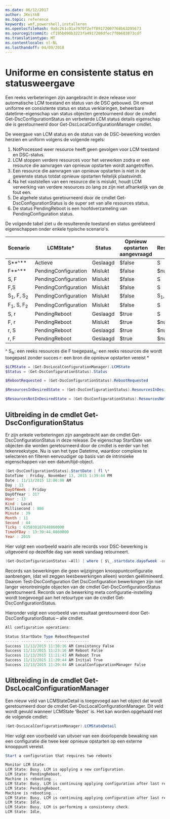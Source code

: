 ```yaml
---
ms.date: 06/12/2017
author: JKeithB
ms.topic: reference
keywords: wmf,powershell,installeren
ms.openlocfilehash: 9a8c261c01a7970f2e7f89172007768b63295673
ms.sourcegitcommit: cf195b090b3223fa4917206dfec7f0b603873cdf
ms.translationtype: MT
ms.contentlocale: nl-NL
ms.lasthandoff: 04/09/2018
---
```

# <a name="unified-and-consistent-state-and-status-representation"></a>Uniforme en consistente status en statusweergave

Een reeks verbeteringen zijn aangebracht in deze release voor automatische LCM toestand en status van de DSC gebouwd. Dit omvat uniforme en consistente status en status verklaringen, beheerbare datetime-eigenschap van status objecten geretourneerd door de cmdlet Get-DscConfigurationStatus en verbeterde LCM status details eigenschap die is geretourneerd door Get-DscLocalConfigurationManager cmdlet.

De weergave van LCM status en de status van de DSC-bewerking worden herzien en uniform volgens de volgende regels:
1.  NotProcessed weer resource heeft geen gevolgen voor LCM toestand en DSC-status.
2.  LCM stoppen verdere resources voor het verwerken zodra er een resource die aanvragen van opnieuw opstarten wordt aangetroffen.
3.  Een resource die aanvragen van opnieuw opstarten is niet in de gewenste status totdat opnieuw opstarten feitelijk plaatsvindt.
4.  Na het vaststellen van een resource die is mislukt, houdt LCM verwerking van verdere resources zo lang ze zijn niet afhankelijk van de fout een.
5.  De algehele status geretourneerd door de cmdlet Get-DscConfigurationStatus is de super set van alle resources status.
6.  De status PendingReboot is een hoofdverzameling van PendingConfiguration status.

De volgende tabel ziet u de resulterende toestand en status gerelateerd eigenschappen onder enkele typische scenario's.

| **Scenario**                    | **LCMState\***       | **Status** | **Opnieuw opstarten aangevraagd**  | **ResourcesInDesiredState**  | **ResourcesNotInDesiredState** |
|---------------------------------|----------------------|------------|---------------|------------------------------|--------------------------------|
| S**^**                          | Actieve                 | Geslaagd    | $false        | S                            | $null                          |
| F**^**                          | PendingConfiguration | Mislukt    | $false        | $null                        | F                              |
| S, F                             | PendingConfiguration | Mislukt    | $false        | S                            | F                              |
| F,S                             | PendingConfiguration | Mislukt    | $false        | S                            | F                              |
| S<sub>1</sub>, F, S<sub>2</sub> | PendingConfiguration | Mislukt    | $false        | S<sub>1</sub>, S<sub>2</sub> | F                              |
| F<sub>1</sub>, S, F<sub>2</sub> | PendingConfiguration | Mislukt    | $false        | S                            | F<sub>1</sub>, F<sub>2</sub>   |
| S, r                            | PendingReboot        | Geslaagd    | $true         | S                            | r                              |
| F, r                            | PendingReboot        | Mislukt    | $true         | $null                        | F, r                           |
| r, S                            | PendingReboot        | Geslaagd    | $true         | $null                        | r                              |
| r, F                            | PendingReboot        | Geslaagd    | $true         | $null                        | r                              |

^ S<sub>ik</sub>: een reeks resources die F toegepast<sub>ik</sub>: een reeks resources die wordt toegepast zonder succes r: een bron die opnieuw opstarten vereist \*

```powershell
$LCMState = (Get-DscLocalConfigurationManager).LCMState
$Status = (Get-DscConfigurationStatus).Status

$RebootRequested = (Get-DscConfigurationStatus).RebootRequested

$ResourcesInDesiredState = (Get-DscConfigurationStatus).ResourcesInDesiredState

$ResourcesNotInDesiredState = (Get-DscConfigurationStatus).ResourcesNotInDesiredState
```
## <a name="enhancement-in-get-dscconfigurationstatus-cmdlet"></a>Uitbreiding in de cmdlet Get-DscConfigurationStatus

Er zijn enkele verbeteringen zijn aangebracht aan de cmdlet Get-DscConfigurationStatus in deze release. De eigenschap StartDate van objecten die worden geretourneerd door de cmdlet is eerder van het tekenreekstype. Nu is van het type Datetime, waardoor complexe te selecteren en filteren eenvoudiger op basis van de intrinsieke eigenschappen van een datum/tijd-object.
```powershell
(Get-DscConfigurationStatus).StartDate | fl \*
DateTime : Friday, November 13, 2015 1:39:44 PM
Date : 11/13/2015 12:00:00 AM
Day : 13
DayOfWeek : Friday
DayOfYear : 317
Hour : 13
Kind : Local
Millisecond : 886
Minute : 39
Month : 11
Second : 44
Ticks : 635830187848860000
TimeOfDay : 13:39:44.8860000
Year : 2015
```

Hier volgt een voorbeeld waarin alle records voor DSC-bewerking is uitgevoerd op dezelfde dag van week vandaag retourneert.
```powershell
(Get-DscConfigurationStatus –All) | where { $\_.startdate.dayofweek -eq (Get-Date).DayOfWeek }
```

Records van bewerkingen die geen wijzigingen knooppuntconfiguratie aanbrengen, (dat wil zeggen leesbewerkingen alleen) worden geëlimineerd. Daarom Test-DscConfiguration Get DscConfiguration bewerkingen zijn niet langer verontreinigde objecten van de cmdlet Get-DscConfigurationStatus geretourneerd.
Records van de bewerking meta configuratie-instelling wordt toegevoegd aan het retourtype van de cmdlet Get-DscConfigurationStatus.

Hieronder volgt een voorbeeld van resultaat geretourneerd door Get-DscConfigurationStatus – alle cmdlet.
```powershell
All configuration operations:

Status StartDate Type RebootRequested
------ --------- ---- ---------------
Success 11/13/2015 11:38:16 AM Consistency False
Success 11/13/2015 11:23:16 AM Reboot False
Success 11/13/2015 11:21:43 AM Reboot True
Success 11/13/2015 11:20:44 AM Initial True
Success 11/13/2015 11:20:44 AM LocalConfigurationManager False
```

## <a name="enhancement-in-get-dsclocalconfigurationmanager-cmdlet"></a>Uitbreiding in de cmdlet Get-DscLocalConfigurationManager
Een nieuw veld van LCMStateDetail is toegevoegd aan het object dat wordt geretourneerd door de cmdlet Get-DscLocalConfigurationManager. Dit veld wordt gevuld wanneer LCMState 'Bezet' is. Het kan worden opgehaald met de volgende cmdlet:
```powershell
(Get-DscLocalConfigurationManager).LCMStateDetail
```

Hier volgt een voorbeeld van uitvoer van een doorlopende bewaking van een configuratie die twee keer opnieuw opstarten op een externe knooppunt vereist.
```powershell
Start a configuration that requires two reboots

Monitor LCM State:
LCM State: Busy, LCM is applying a new configuration.
LCM State: PendingReboot,
Machine is rebooting...
LCM State: Busy, LCM is continuing applying configuration after last reboot.
LCM State: PendingReboot,
Machine is rebooting...
LCM State: Busy, LCM is continuing applying configuration after last reboot.
LCM State: Idle,
LCM State: Busy, LCM is performing a consistency check.
LCM State: Idle,
```